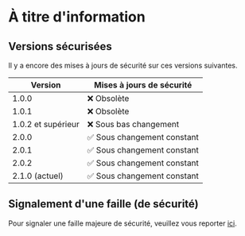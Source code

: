 # À titre d'information

## Versions sécurisées
Il y a encore des mises à jours de sécurité sur ces versions suivantes.
<!-- Certaines mises à jours de sécurité sont encore disponibles, mais sous bas changement. -->

| Version | Mises à jours de sécurité      |
| ------- | ------------------ |
| 1.0.0   | :x: Obsolète |
| 1.0.1   | :x: Obsolète |
| 1.0.2 et supérieur   | :x: Sous bas changement |
| 2.0.0  | ✅ Sous changement constant |
| 2.0.1  | ✅ Sous changement constant |
| 2.0.2  | ✅ Sous changement constant |
| 2.1.0 (actuel)  | ✅ Sous changement constant |

## Signalement d'une faille (de sécurité)
Pour signaler une faille majeure de sécurité, veuillez vous reporter [ici](https://github.com/AppCompagnon/Compagnon/wiki/Le-d%C3%A9but-du-projet#partage-dinformation-%C3%A0-des-soci%C3%A9t%C3%A9s-tiers).